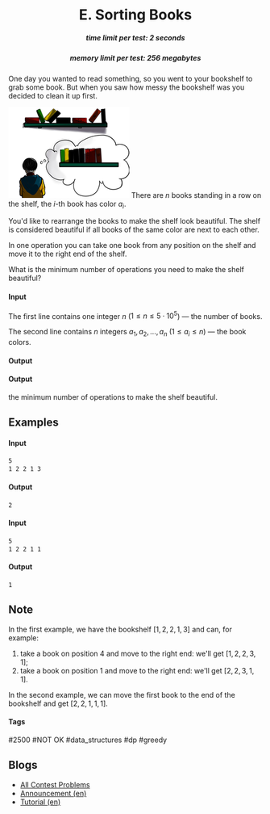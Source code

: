 <h1 style='text-align: center;'> E. Sorting Books</h1>

<h5 style='text-align: center;'>time limit per test: 2 seconds</h5>
<h5 style='text-align: center;'>memory limit per test: 256 megabytes</h5>

One day you wanted to read something, so you went to your bookshelf to grab some book. But when you saw how messy the bookshelf was you decided to clean it up first.

 ![](images/a37803034df2ffc7e57977dbac2dfc697cd9df09.png) There are $n$ books standing in a row on the shelf, the $i$-th book has color $a_i$.

You'd like to rearrange the books to make the shelf look beautiful. The shelf is considered beautiful if all books of the same color are next to each other.

In one operation you can take one book from any position on the shelf and move it to the right end of the shelf.

What is the minimum number of operations you need to make the shelf beautiful?

#### Input

The first line contains one integer $n$ ($1 \le n \le 5 \cdot 10^5$) — the number of books.

The second line contains $n$ integers $a_1, a_2, \dots, a_n$ ($1 \le a_i \le n$) — the book colors.

#### Output

#### Output

 the minimum number of operations to make the shelf beautiful.

## Examples

#### Input


```text
5
1 2 2 1 3
```
#### Output


```text
2
```
#### Input


```text
5
1 2 2 1 1
```
#### Output


```text
1
```
## Note

In the first example, we have the bookshelf $[1, 2, 2, 1, 3]$ and can, for example: 

1. take a book on position $4$ and move to the right end: we'll get $[1, 2, 2, 3, 1]$;
2. take a book on position $1$ and move to the right end: we'll get $[2, 2, 3, 1, 1]$.

In the second example, we can move the first book to the end of the bookshelf and get $[2,2,1,1,1]$.



#### Tags 

#2500 #NOT OK #data_structures #dp #greedy 

## Blogs
- [All Contest Problems](../Codeforces_Round_699_(Div._2).md)
- [Announcement (en)](../blogs/Announcement_(en).md)
- [Tutorial (en)](../blogs/Tutorial_(en).md)
